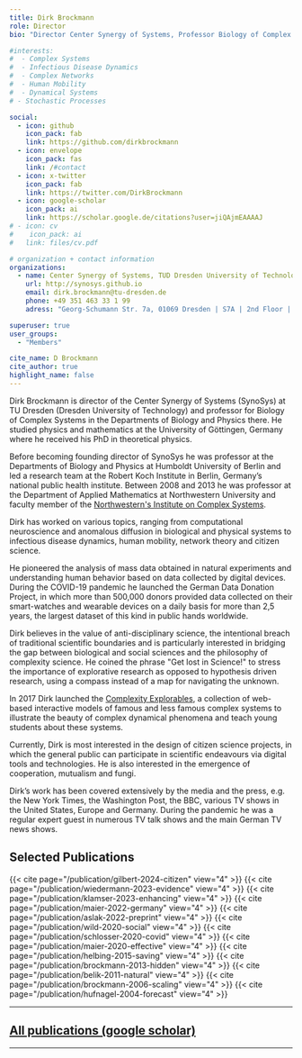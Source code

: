 ```yaml
---
title: Dirk Brockmann
role: Director
bio: "Director Center Synergy of Systems, Professor Biology of Complex Systems"

#interests:
#  - Complex Systems
#  - Infectious Disease Dynamics
#  - Complex Networks
#  - Human Mobility
#  - Dynamical Systems
# - Stochastic Processes

social:
  - icon: github
    icon_pack: fab
    link: https://github.com/dirkbrockmann
  - icon: envelope
    icon_pack: fas
    link: /#contact
  - icon: x-twitter
    icon_pack: fab
    link: https://twitter.com/DirkBrockmann
  - icon: google-scholar
    icon_pack: ai
    link: https://scholar.google.de/citations?user=jiQAjmEAAAAJ
# - icon: cv
#    icon_pack: ai
#   link: files/cv.pdf

# organization + contact information
organizations:
  - name: Center Synergy of Systems, TUD Dresden University of Technology
    url: http://synosys.github.io
    email: dirk.brockmann@tu-dresden.de
    phone: +49 351 463 33 1 99
    adress: "Georg-Schumann Str. 7a, 01069 Dresden | S7A | 2nd Floor | Room: 203"

superuser: true
user_groups:
  - "Members"

cite_name: D Brockmann
cite_author: true
highlight_name: false
---
```


Dirk Brockmann is director of the Center Synergy of Systems (SynoSys) at TU Dresden (Dresden University of Technology) and professor for Biology of Complex Systems in the Departments of Biology and Physics there. He studied physics and mathematics at the University of Göttingen, Germany where he received his PhD in theoretical physics.

Before becoming founding director of SynoSys he was professor at the Departments of Biology and Physics at Humboldt University of Berlin and led a research team at the Robert Koch Institute in Berlin, Germany’s national public health institute. Between 2008 and 2013 he was professor at the Department of Applied Mathematics at Northwestern University and faculty member of the [Northwestern's Institute on Complex Systems](https://www.nico.northwestern.edu/).

Dirk has worked on various topics, ranging from computational neuroscience and anomalous diffusion in biological and physical systems to infectious disease dynamics, human mobility, network theory and citizen science.

He pioneered the analysis of mass data obtained in natural experiments and understanding human behavior based on data collected by digital devices. During the COVID-19 pandemic he launched the German Data Donation Project, in which more than 500,000 donors provided data collected on their smart-watches and wearable devices on a daily basis for more than 2,5 years, the largest dataset of this kind in public hands worldwide.

Dirk believes in the value of anti-disciplinary science, the intentional breach of traditional scientific boundaries and is particularly interested in bridging the gap between biological and social sciences and the philosophy of complexity science. He coined the phrase "Get lost in Science!" to stress the importance of explorative research as opposed to hypothesis driven research, using a compass instead of a map for navigating the unknown.

In 2017 Dirk launched the [Complexity Explorables](https://www.complexity-explorables.org/), a collection of web-based interactive models of famous and less famous complex systems to illustrate the beauty of complex dynamical phenomena and teach young students about these systems.

Currently, Dirk is most interested in the design of citizen science projects, in which the general public can participate in scientific endeavours via digital tools and technologies. He is also interested in the emergence of cooperation, mutualism and fungi.

Dirk’s work has been covered extensively by the media and the press, e.g. the New York Times, the Washington Post, the BBC, various TV shows in the United States, Europe and Germany. During the pandemic he was a regular expert guest in numerous TV talk shows and the main German TV news shows.

## Selected Publications

{{< cite page="/publication/gilbert-2024-citizen" view="4" >}}
{{< cite page="/publication/wiedermann-2023-evidence" view="4" >}}
{{< cite page="/publication/klamser-2023-enhancing" view="4" >}}
{{< cite page="/publication/maier-2022-germany" view="4" >}}
{{< cite page="/publication/aslak-2022-preprint" view="4" >}}
{{< cite page="/publication/wild-2020-social" view="4" >}}
{{< cite page="/publication/schlosser-2020-covid" view="4" >}}
{{< cite page="/publication/maier-2020-effective" view="4" >}}
{{< cite page="/publication/helbing-2015-saving" view="4" >}}
{{< cite page="/publication/brockmann-2013-hidden" view="4" >}}
{{< cite page="/publication/belik-2011-natural" view="4" >}}
{{< cite page="/publication/brockmann-2006-scaling" view="4" >}}
{{< cite page="/publication/hufnagel-2004-forecast" view="4" >}}

---

## [All publications (google scholar)](https://scholar.google.de/citations?user=jiQAjmEAAAAJ&hl=de&oi=ao)

---
